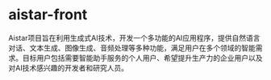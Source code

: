 # aistar-front
Aistar项目旨在利用生成式AI技术，开发一个多功能的AI应用程序，提供自然语言对话、文本生成、图像生成、音频处理等多种功能，满足用户在多个领域的智能需求。目标用户包括需要智能助手服务的个人用户、希望提升生产力的企业用户以及对AI技术感兴趣的开发者和研究人员。
